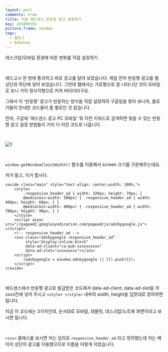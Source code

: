 ```yaml
---
layout: post
comments: true
title: 구글 애드센스 반응형 광고 설정하기
key: 201809192
picture_frame: shadow
tags:
  - 블로그
  - AdSense
---
```


데스크탑/모바일 환경에 따른 변화를 직접 설정하기

<!--more-->

<br>

애드고시 한 방에 통과하고 바로 광고를 달아 보았습니다.
제일 먼저 반응형 광고를 웹 상단과 하단에 넣어 보았습니다. 그런데 웹에서는 가로형으로 잘 나타나던 것이 모바일로 보니 거의 정사각형으로 커져 버리더라구요.

그래서 이 '반응형' 광고가 반응하는 방식을 직접 설정하려 구글링을 찾아 보니까, 블로거들이 안내한 코드들이 좀 별로인 것 같습니다.

먼저, 구글에 '애드센스 광고 PC 모바일' 뭐 이런 키워드로 검색하면 찾을 수 있는 반응형 광고 설정 방법들이 거의 다 이런 코드로 나옵니다.

<br>

![1](https://raw.githubusercontent.com/q0115643/my_blog/master/assets/images/responsive-ad/1.png)

<br>

`window.getWindowCleintWidth()` 함수를 이용해서 screen 크기를 구분해주는데요.

저거 말고, 이거 합시다.


```
<aside class="main" style="text-align: center;width: 100%;">
    <style>
        .responsive_header_ad { width: 320px; height: 70px; }
        @media(min-width: 500px) { .responsive_header_ad { width: 468px; height: 60px; } }
        @media(min-width: 800px) { .responsive_header_ad { width: 786px; height: 90px; } }
    </style>
    <script async src="//pagead2.googlesyndication.com/pagead/js/adsbygoogle.js"></script>
    <!-- responsive_header_ad -->
    <ins class="adsbygoogle responsive_header_ad"
         style="display:inline-block"
         data-ad-client="ca-pub-xxxxxxxxxx"
         data-ad-slot="xxxxxxxxx"></ins>
    <script>
        (adsbygoogle = window.adsbygoogle || []).push({});
    </script>
</aside>
```

<br>

애드센스에서 반응형 광고로 발급받은 코드에서 data-ad-client, data-ad-slot을 저 xxxx칸에 넣어 주시고 `<style> </style>` 내부의 width, height을 입맛대로 정의하면 됩니다.


지금 이 코드에는 3가지인데, 순서대로 모바일, 태블릿, 데스크탑/노트북 화면이라고 보시면 됩니다.

<br>

`<ins>` 클래스를 보시면 저는 임의로 `responsive_header_ad` 라고 정의했는데 저는 페이지 상단의 광고를 이용했으므로 이름을 이렇게 지었습니다.

<br>
